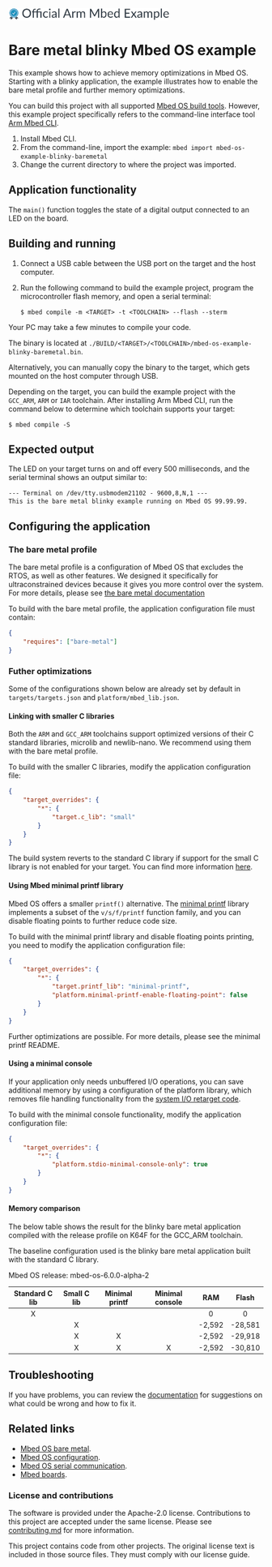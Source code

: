 ![](./resources/official_armmbed_example_badge.png)
# Bare metal blinky Mbed OS example

This example shows how to achieve memory optimizations in Mbed OS. Starting with a blinky application, the example illustrates how to enable the bare metal profile and further memory optimizations.

You can build this project with all supported [Mbed OS build tools](https://os.mbed.com/docs/mbed-os/latest/tools/index.html). However, this example project specifically refers to the command-line interface tool [Arm Mbed CLI](https://github.com/ARMmbed/mbed-cli#installing-mbed-cli).

1. Install Mbed CLI.
1. From the command-line, import the example: `mbed import mbed-os-example-blinky-baremetal`
1. Change the current directory to where the project was imported.

## Application functionality

The `main()` function toggles the state of a digital output connected to an LED on the board.

## Building and running

1. Connect a USB cable between the USB port on the target and the host computer.
1. Run the following command to build the example project, program the microcontroller flash memory, and open a serial terminal:

   ```
   $ mbed compile -m <TARGET> -t <TOOLCHAIN> --flash --sterm
   ```


Your PC may take a few minutes to compile your code.

The binary is located at `./BUILD/<TARGET>/<TOOLCHAIN>/mbed-os-example-blinky-baremetal.bin`.

Alternatively, you can manually copy the binary to the target, which gets mounted on the host computer through USB.

Depending on the target, you can build the example project with the `GCC_ARM`, `ARM` or `IAR` toolchain. After installing Arm Mbed CLI, run the command below to determine which toolchain supports your target:

```
$ mbed compile -S
```

## Expected output 

The LED on your target turns on and off every 500 milliseconds, and the serial terminal shows an output similar to: 

```
--- Terminal on /dev/tty.usbmodem21102 - 9600,8,N,1 ---
This is the bare metal blinky example running on Mbed OS 99.99.99.
``` 

## Configuring the application

### The bare metal profile

The bare metal profile is a configuration of Mbed OS that excludes the RTOS, as well as other features. We designed it specifically for ultraconstrained devices because it gives you more control over the system. For more details, please see [the bare metal documentation](https://os.mbed.com/docs/mbed-os/latest/reference/mbed-os-bare-metal.html)

To build with the bare metal profile, the application configuration file must contain:

```json
{
    "requires": ["bare-metal"]
}
```

### Futher optimizations
Some of the configurations shown below are already set by default in `targets/targets.json` and `platform/mbed_lib.json`.
#### Linking with smaller C libraries

Both the `ARM` and `GCC_ARM` toolchains support optimized versions of their C standard libraries, microlib and newlib-nano. We recommend using them with the bare metal profile.

To build with the smaller C libraries, modify the application configuration file:

```json
{
    "target_overrides": {
        "*": {
            "target.c_lib": "small"
        }
    }
}
```

The build system reverts to the standard C library if support for the small C library is not enabled for your target. You can find more information [here]( https://github.com/ARMmbed/mbed-os-5-docs/blob/development/docs/program-setup/bare_metal/c_small_libs.md).

#### Using Mbed minimal printf library

Mbed OS offers a smaller `printf()` alternative. The [minimal printf](https://github.com/ARMmbed/mbed-os/blob/master/platform/source/minimal-printf/README.md) library implements a subset of the `v/s/f/printf` function family, and you can disable floating points to further reduce code size.

To build with the minimal printf library and disable floating points printing, you need to modify the application configuration file:

```json
{
    "target_overrides": {
        "*": {
            "target.printf_lib": "minimal-printf",
            "platform.minimal-printf-enable-floating-point": false
        }
    }
}
```

Further optimizations are possible. For more details, please see the minimal printf README.

#### Using a minimal console

If your application only needs unbuffered I/O operations, you can save additional memory by using a configuration of the platform library, which removes file handling functionality from the [system I/O retarget code](https://github.com/ARMmbed/mbed-os/blob/master/platform/source/mbed_retarget.cpp).

To build with the minimal console functionality, modify the application configuration file:

```json
{
    "target_overrides": {
        "*": {
            "platform.stdio-minimal-console-only": true
        }
    }
}
```

#### Memory comparison

The below table shows the result for the blinky bare metal application compiled with the release profile on K64F for the GCC_ARM toolchain.

The baseline configuration used is the blinky bare metal application built with the standard C library.

Mbed OS release: mbed-os-6.0.0-alpha-2

|Standard C lib|Small C lib|Minimal printf|Minimal console|RAM|Flash|
| :---:        | :---:     | :---:        | :---:         | :---: | :---: |
| X            |           |              |               | 0 | 0 |
|              | X         |              |               | -2,592 | -28,581 |
|              | X         | X            |               | -2,592 | -29,918 |
|              | X         | X            | X             | -2,592 | -30,810 |

## Troubleshooting 

If you have problems, you can review the [documentation](https://os.mbed.com/docs/latest/tutorials/debugging.html) for suggestions on what could be wrong and how to fix it. 

## Related links 

- [Mbed OS bare metal](https://os.mbed.com/docs/mbed-os/latest/reference/mbed-os-bare-metal.html).
- [Mbed OS configuration](https://os.mbed.com/docs/latest/reference/configuration.html). 
- [Mbed OS serial communication](https://os.mbed.com/docs/latest/tutorials/serial-communication.html). 
- [Mbed boards](https://os.mbed.com/platforms/).

### License and contributions

The software is provided under the Apache-2.0 license. Contributions to this project are accepted under the same license. Please see [contributing.md](./CONTRIBUTING.md) for more information.

This project contains code from other projects. The original license text is included in those source files. They must comply with our license guide.
